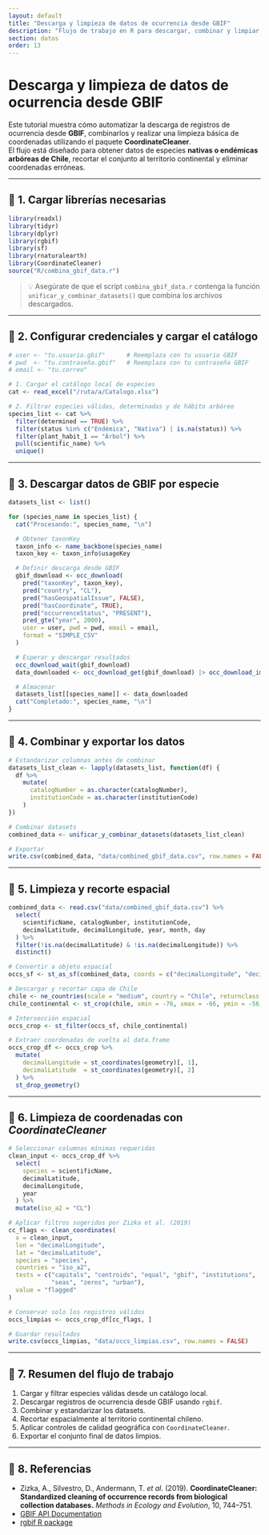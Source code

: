 ```yaml
---
layout: default
title: "Descarga y limpieza de datos de ocurrencia desde GBIF"
description: "Flujo de trabajo en R para descargar, combinar y limpiar registros de ocurrencia usando datos de GBIF."
section: datos
order: 13
---
```


# Descarga y limpieza de datos de ocurrencia desde GBIF

Este tutorial muestra cómo automatizar la descarga de registros de ocurrencia desde **GBIF**, combinarlos y realizar una limpieza básica de coordenadas utilizando el paquete **CoordinateCleaner**.  
El flujo está diseñado para obtener datos de especies **nativas o endémicas arbóreas de Chile**, recortar el conjunto al territorio continental y eliminar coordenadas erróneas.

---

## 🔹 1. Cargar librerías necesarias

```r
library(readxl)
library(tidyr)
library(dplyr)
library(rgbif)
library(sf)
library(rnaturalearth)
library(CoordinateCleaner)
source("R/combina_gbif_data.r")
```

> 💡 Asegúrate de que el script `combina_gbif_data.r` contenga la función `unificar_y_combinar_datasets()` que combina los archivos descargados.

---

## 🔹 2. Configurar credenciales y cargar el catálogo

```r
# user <- "tu.usuario.gbif"      # Reemplaza con tu usuario GBIF
# pwd  <- "tu.contraseña.gbif"   # Reemplaza con tu contraseña GBIF
# email <- "tu.correo"

# 1. Cargar el catálogo local de especies
cat <- read_excel("/ruta/a/Catalogo.xlsx")

# 2. Filtrar especies válidas, determinadas y de hábito arbóreo
species_list <- cat %>%
  filter(determined == TRUE) %>%
  filter(status %in% c("Endémica", "Nativa") | is.na(status)) %>%
  filter(plant_habit_1 == "Árbol") %>%
  pull(scientific_name) %>%
  unique()
```

---

## 🔹 3. Descargar datos de GBIF por especie

```r
datasets_list <- list()

for (species_name in species_list) {
  cat("Procesando:", species_name, "\n")

  # Obtener taxonKey
  taxon_info <- name_backbone(species_name)
  taxon_key <- taxon_info$usageKey

  # Definir descarga desde GBIF
  gbif_download <- occ_download(
    pred("taxonKey", taxon_key),
    pred("country", "CL"),
    pred("hasGeospatialIssue", FALSE),
    pred("hasCoordinate", TRUE),
    pred("occurrenceStatus", "PRESENT"),
    pred_gte("year", 2000),
    user = user, pwd = pwd, email = email,
    format = "SIMPLE_CSV"
  )

  # Esperar y descargar resultados
  occ_download_wait(gbif_download)
  data_downloaded <- occ_download_get(gbif_download) |> occ_download_import()

  # Almacenar
  datasets_list[[species_name]] <- data_downloaded
  cat("Completado:", species_name, "\n")
}
```

---

## 🔹 4. Combinar y exportar los datos

```r
# Estandarizar columnas antes de combinar
datasets_list_clean <- lapply(datasets_list, function(df) {
  df %>%
    mutate(
      catalogNumber = as.character(catalogNumber),
      institutionCode = as.character(institutionCode)
    )
})

# Combinar datasets
combined_data <- unificar_y_combinar_datasets(datasets_list_clean)

# Exportar
write.csv(combined_data, "data/combined_gbif_data.csv", row.names = FALSE)
```

---

## 🔹 5. Limpieza y recorte espacial

```r
combined_data <- read.csv("data/combined_gbif_data.csv") %>%
  select(
    scientificName, catalogNumber, institutionCode,
    decimalLatitude, decimalLongitude, year, month, day
  ) %>%
  filter(!is.na(decimalLatitude) & !is.na(decimalLongitude)) %>%
  distinct()

# Convertir a objeto espacial
occs_sf <- st_as_sf(combined_data, coords = c("decimalLongitude", "decimalLatitude"), crs = 4326)

# Descargar y recortar capa de Chile
chile <- ne_countries(scale = "medium", country = "Chile", returnclass = "sf")
chile_continental <- st_crop(chile, xmin = -76, xmax = -66, ymin = -56, ymax = -17)

# Intersección espacial
occs_crop <- st_filter(occs_sf, chile_continental)

# Extraer coordenadas de vuelta al data.frame
occs_crop_df <- occs_crop %>%
  mutate(
    decimalLongitude = st_coordinates(geometry)[, 1],
    decimalLatitude  = st_coordinates(geometry)[, 2]
  ) %>%
  st_drop_geometry()
```

---

## 🔹 6. Limpieza de coordenadas con *CoordinateCleaner*

```r
# Seleccionar columnas mínimas requeridas
clean_input <- occs_crop_df %>%
  select(
    species = scientificName,
    decimalLatitude,
    decimalLongitude,
    year
  ) %>%
  mutate(iso_a2 = "CL")

# Aplicar filtros sugeridos por Zizka et al. (2019)
cc_flags <- clean_coordinates(
  x = clean_input,
  lon = "decimalLongitude",
  lat = "decimalLatitude",
  species = "species",
  countries = "iso_a2",
  tests = c("capitals", "centroids", "equal", "gbif", "institutions",
            "seas", "zeros", "urban"),
  value = "flagged"
)

# Conservar solo los registros válidos
occs_limpias <- occs_crop_df[cc_flags, ]

# Guardar resultados
write.csv(occs_limpias, "data/occs_limpias.csv", row.names = FALSE)
```

---

## 🔹 7. Resumen del flujo de trabajo

1. Cargar y filtrar especies válidas desde un catálogo local.  
2. Descargar registros de ocurrencia desde GBIF usando `rgbif`.  
3. Combinar y estandarizar los datasets.  
4. Recortar espacialmente al territorio continental chileno.  
5. Aplicar controles de calidad geográfica con `CoordinateCleaner`.  
6. Exportar el conjunto final de datos limpios.

---

## 🔹 8. Referencias

- Zizka, A., Silvestro, D., Andermann, T. *et al.* (2019). **CoordinateCleaner: Standardized cleaning of occurrence records from biological collection databases.** *Methods in Ecology and Evolution*, 10, 744–751.  
- [GBIF API Documentation](https://www.gbif.org/developer/occurrence)  
- [rgbif R package](https://cran.r-project.org/package=rgbif)